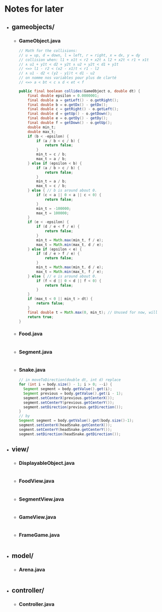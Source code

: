 # Notes for later

- ## gameobjects/

  - ### GameObject.java

    ```java
    // Math for the collisions:
    // u = up, d = down, l = left, r = right, x = dx, y = dy
    // collision when: l1 + x1t < r2 + x2t ∧ l2 + x2t < r1 + x1t
    // ∧ u1 + y1t < d2 + y2t ∧ u2 + y2t < d1 + y1t
    // <=> l1 - r2 < (x2 - x1)t < r1 - l2
    // ∧ u1 - d2 < (y2 - y1)t < d1 - u2
    // on nomme nos variables pour plus de clarté
    // <=> a < bt < c ∧ d < et < f

    public final boolean collides(GameObject o, double dt) {
        final double epsilon = 0.0000001;
        final double a = getLeft() - o.getRight();
        final double b = o.getDx() - getDx();
        final double c = getRight() - o.getLeft();
        final double d = getUp() - o.getDown();
        final double e = o.getDy() - getDy();
        final double f = getDown() - o.getUp();
        double min_t;
        double max_t;
        if (b < -epsilon) {
            if (a / b < c / b) {
                return false;
            }
            min_t = c / b;
            max_t = a / b;
        } else if (epsilon < b) {
            if (a / b > c / b) {
                return false;
            }
            min_t = a / b;
            max_t = c / b;
        } else { // b is around about 0.
            if (c < a || 0 < a || c < 0) {
                return false;
            }
            min_t = -100000;
            max_t = 100000;
        }
        if (e < -epsilon) {
            if (d / e < f / e) {
                return false;
            }
            min_t = Math.max(min_t, f / e);
            max_t = Math.min(max_t, d / e);
        } else if (epsilon < e) {
            if (d / e > f / e) {
                return false;
            }
            min_t = Math.max(min_t, d / e);
            max_t = Math.min(max_t, f / e);
        } else { // e is around about 0.
            if (f < d || 0 < d || f < 0) {
                return false;
            }
        }
        if (max_t < 0 || min_t > dt) {
            return false;
        }
        final double t = Math.max(0, min_t); // Unused for now, will be used later to calculate the collision point.
        return true;
    }
    ```

  - ### Food.java

    ```

    ```

  - ### Segment.java

    ```

    ```

  - ### Snake.java

    ```java
    // in moveToDirection(double dt, int d) replace
    for (int i = body.size() - 1; i > 0; --i) {
      Segment segment = body.getValue().get(i);
      Segment previous = body.getValue().get(i - 1);
      segment.setCenterX(previous.getCenterX());
      segment.setCenterY(previous.getCenterY());
      segment.setDirection(previous.getDirection());
    }
    // by
    Segment segment = body.getValue().get(body.size()-1);
    segment.setCenterX(headSnake.getCenterX());
    segment.setCenterY(headSnake.getCenterY());
    segment.setDirection(headSnake.getDirection());
    ```

- ## view/

  - ### DisplayableObject.java

    ```

    ```

  - ### FoodView.java

    ```

    ```

  - ### SegmentView.java

    ```

    ```

  - ### GameView.java

    ```

    ```

  - ### FrameGame.java

    ```

    ```

- ## model/

  - ### Arena.java

    ```

    ```

- ## controller/

  - ### Controller.java

    ```

    ```
